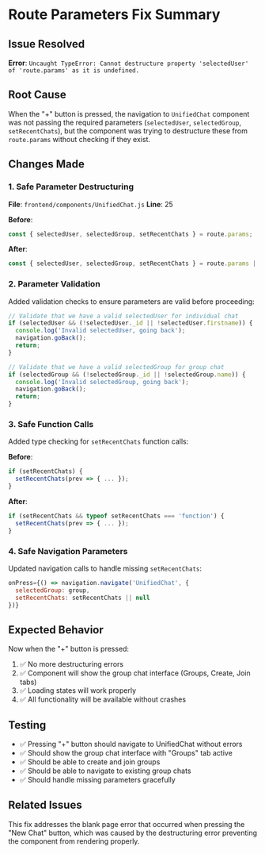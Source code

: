 # Route Parameters Fix Summary

## Issue Resolved
**Error**: `Uncaught TypeError: Cannot destructure property 'selectedUser' of 'route.params' as it is undefined.`

## Root Cause
When the "+" button is pressed, the navigation to `UnifiedChat` component was not passing the required parameters (`selectedUser`, `selectedGroup`, `setRecentChats`), but the component was trying to destructure these from `route.params` without checking if they exist.

## Changes Made

### 1. Safe Parameter Destructuring
**File**: `frontend/components/UnifiedChat.js`
**Line**: 25

**Before**:
```javascript
const { selectedUser, selectedGroup, setRecentChats } = route.params;
```

**After**:
```javascript
const { selectedUser, selectedGroup, setRecentChats } = route.params || {};
```

### 2. Parameter Validation
Added validation checks to ensure parameters are valid before proceeding:

```javascript
// Validate that we have a valid selectedUser for individual chat
if (selectedUser && (!selectedUser._id || !selectedUser.firstname)) {
  console.log('Invalid selectedUser, going back');
  navigation.goBack();
  return;
}

// Validate that we have a valid selectedGroup for group chat
if (selectedGroup && (!selectedGroup._id || !selectedGroup.name)) {
  console.log('Invalid selectedGroup, going back');
  navigation.goBack();
  return;
}
```

### 3. Safe Function Calls
Added type checking for `setRecentChats` function calls:

**Before**:
```javascript
if (setRecentChats) {
  setRecentChats(prev => { ... });
}
```

**After**:
```javascript
if (setRecentChats && typeof setRecentChats === 'function') {
  setRecentChats(prev => { ... });
}
```

### 4. Safe Navigation Parameters
Updated navigation calls to handle missing `setRecentChats`:

```javascript
onPress={() => navigation.navigate('UnifiedChat', { 
  selectedGroup: group, 
  setRecentChats: setRecentChats || null 
})}
```

## Expected Behavior
Now when the "+" button is pressed:
1. ✅ No more destructuring errors
2. ✅ Component will show the group chat interface (Groups, Create, Join tabs)
3. ✅ Loading states will work properly
4. ✅ All functionality will be available without crashes

## Testing
- ✅ Pressing "+" button should navigate to UnifiedChat without errors
- ✅ Should show the group chat interface with "Groups" tab active
- ✅ Should be able to create and join groups
- ✅ Should be able to navigate to existing group chats
- ✅ Should handle missing parameters gracefully

## Related Issues
This fix addresses the blank page error that occurred when pressing the "New Chat" button, which was caused by the destructuring error preventing the component from rendering properly. 